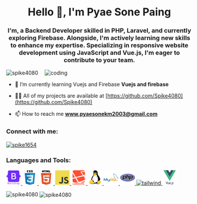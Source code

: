 <h1 align="center">Hello 👋, I'm Pyae Sone Paing</h1>
<h3 align="center">I'm, a Backend Developer skilled in PHP, Laravel, and currently exploring Firebase. Alongside, I'm actively learning new skills to enhance my expertise. Specializing in responsive website development using JavaScript and Vue.js, I'm eager to contribute to your team.</h3>
<image src="https://cdn.dribbble.com/users/1162077/screenshots/3848914/programmer.gif" width="400" align="right" alt="coding">

<p align="left"> <img src="https://komarev.com/ghpvc/?username=spike4080&label=Profile%20views&color=0e75b6&style=flat" alt="spike4080" /> </p>

- 🌱 I’m currently learning Vuejs and Firebase **Vuejs and firebase**

- 👨‍💻 All of my projects are available at [https://github.com/Spike4080](https://github.com/Spike4080)

- 📫 How to reach me **www.pyaesonekm2003@gmail.com**

<h3 align="left">Connect with me:</h3>
<p align="left">
<a href="https://discord.gg/spike1654" target="blank"><img align="center" src="https://raw.githubusercontent.com/rahuldkjain/github-profile-readme-generator/master/src/images/icons/Social/discord.svg" alt="spike1654" height="30" width="40" /></a>
</p>

<h3 align="left">Languages and Tools:</h3>
<p align="left"> <a href="https://getbootstrap.com" target="_blank" rel="noreferrer"> <img src="https://raw.githubusercontent.com/devicons/devicon/master/icons/bootstrap/bootstrap-plain-wordmark.svg" alt="bootstrap" width="40" height="40"/> </a> <a href="https://www.w3schools.com/css/" target="_blank" rel="noreferrer"> <img src="https://raw.githubusercontent.com/devicons/devicon/master/icons/css3/css3-original-wordmark.svg" alt="css3" width="40" height="40"/> </a> <a href="https://www.w3.org/html/" target="_blank" rel="noreferrer"> <img src="https://raw.githubusercontent.com/devicons/devicon/master/icons/html5/html5-original-wordmark.svg" alt="html5" width="40" height="40"/> </a> <a href="https://developer.mozilla.org/en-US/docs/Web/JavaScript" target="_blank" rel="noreferrer"> <img src="https://raw.githubusercontent.com/devicons/devicon/master/icons/javascript/javascript-original.svg" alt="javascript" width="40" height="40"/> </a> <a href="https://laravel.com/" target="_blank" rel="noreferrer"> <img src="https://raw.githubusercontent.com/devicons/devicon/master/icons/laravel/laravel-plain-wordmark.svg" alt="laravel" width="40" height="40"/> </a> <a href="https://www.linux.org/" target="_blank" rel="noreferrer"> <img src="https://raw.githubusercontent.com/devicons/devicon/master/icons/linux/linux-original.svg" alt="linux" width="40" height="40"/> </a> <a href="https://www.mysql.com/" target="_blank" rel="noreferrer"> <img src="https://raw.githubusercontent.com/devicons/devicon/master/icons/mysql/mysql-original-wordmark.svg" alt="mysql" width="40" height="40"/> </a> <a href="https://www.php.net" target="_blank" rel="noreferrer"> <img src="https://raw.githubusercontent.com/devicons/devicon/master/icons/php/php-original.svg" alt="php" width="40" height="40"/> </a> <a href="https://tailwindcss.com/" target="_blank" rel="noreferrer"> <img src="https://www.vectorlogo.zone/logos/tailwindcss/tailwindcss-icon.svg" alt="tailwind" width="40" height="40"/> </a> <a href="https://vuejs.org/" target="_blank" rel="noreferrer"> <img src="https://raw.githubusercontent.com/devicons/devicon/master/icons/vuejs/vuejs-original-wordmark.svg" alt="vuejs" width="40" height="40"/> </a> </p>

<p><img align="left" src="https://github-readme-stats.vercel.app/api/top-langs?username=spike4080&show_icons=true&locale=en&layout=compact" alt="spike4080" /></p>

<p>&nbsp;<img align="center" src="https://github-readme-stats.vercel.app/api?username=spike4080&show_icons=true&locale=en" alt="spike4080" /></p>
